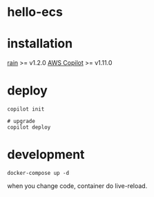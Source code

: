 # hello-ecs

# installation

[rain](https://github.com/aws-cloudformation/rain) >= v1.2.0
[AWS Copilot](https://aws.github.io/copilot-cli/) >= v1.11.0

# deploy
```
copilot init

# upgrade
copilot deploy
```

# development
```
docker-compose up -d
```
when you change code, container do live-reload.
